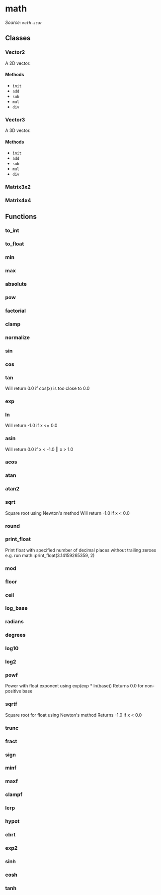 # math

*Source: `math.scar`*

## Classes

### Vector2

A 2D vector.

#### Methods

- `init`
- `add`
- `sub`
- `mul`
- `div`
### Vector3

A 3D vector.

#### Methods

- `init`
- `add`
- `sub`
- `mul`
- `div`
### Matrix3x2

### Matrix4x4


## Functions

### to_int

### to_float

### min

### max

### absolute

### pow

### factorial

### clamp

### normalize

### sin

### cos

### tan

Will return 0.0 if cos(x) is too close to 0.0

### exp

### ln

Will return -1.0 if x <= 0.0

### asin

Will return 0.0 if x < -1.0 || x > 1.0

### acos

### atan

### atan2

### sqrt

Square root using Newton's method
Will return -1.0 if x < 0.0

### round

### print_float

Print float with specified number of decimal places without trailing zeroes
e.g. run math::print_float(3.14159265359, 2)

### mod

### floor

### ceil

### log_base

### radians

### degrees

### log10

### log2

### powf

Power with float exponent using exp(exp * ln(base))
Returns 0.0 for non-positive base

### sqrtf

Square root for float using Newton's method
Returns -1.0 if x < 0.0

### trunc

### fract

### sign

### minf

### maxf

### clampf

### lerp

### hypot

### cbrt

### exp2

### sinh

### cosh

### tanh

